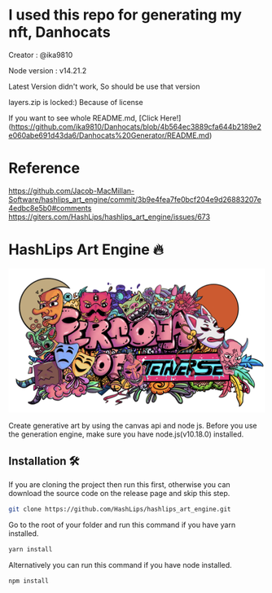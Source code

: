 # I used this repo for generating my nft, Danhocats
Creator : @ika9810

Node version : v14.21.2

Latest Version didn't work, So should be use that version

layers.zip is locked:) Because of license

If you want to see whole README.md, [Click Here!] (https://github.com/ika9810/Danhocats/blob/4b564ec3889cfa644b2189e2e060abe691d43da6/Danhocats%20Generator/README.md)

# Reference
https://github.com/Jacob-MacMillan-Software/hashlips_art_engine/commit/3b9e4fea7fe0bcf204e9d26883207e4edbc8e5b0#comments
https://giters.com/HashLips/hashlips_art_engine/issues/673

# HashLips Art Engine 🔥

![](https://github.com/HashLips/hashlips_art_engine/blob/main/banner.png)

Create generative art by using the canvas api and node js. Before you use the generation engine, make sure you have node.js(v10.18.0) installed.

## Installation 🛠️

If you are cloning the project then run this first, otherwise you can download the source code on the release page and skip this step.

```sh
git clone https://github.com/HashLips/hashlips_art_engine.git
```

Go to the root of your folder and run this command if you have yarn installed.

```sh
yarn install
```

Alternatively you can run this command if you have node installed.

```sh
npm install
```
